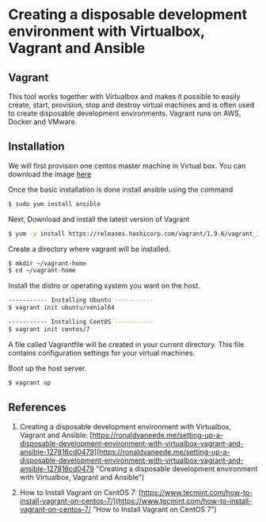 # Creating a disposable development environment with Virtualbox, Vagrant and Ansible

## Vagrant

This tool works together with Virtualbox and makes it possible to easily create, start, provision, stop and destroy virtual machines and is often used to create disposable development environments.  Vagrant runs on AWS, Docker and VMware.

## Installation

We will first provision one centos master machine in Virtual box. You can download the image [here](http://isoredirect.centos.org/centos/7/isos/x86_64/CentOS-7-x86_64-DVD-1810.iso)

Once the basic installation is done install ansible using the command

```bash
$ sudo yum install ansible
```

Next, Download and install the latest version of Vagrant

```bash
$ yum -y install https://releases.hashicorp.com/vagrant/1.9.6/vagrant_1.9.6_x86_64.rpm
```
Create a directory where vagrant will be installed.

```bash
$ mkdir ~/vagrant-home 
$ cd ~/vagrant-home 
```

Install the distro or operating system you want on the host. 

```bash
----------- Installing Ubuntu -----------
$ vagrant init ubuntu/xenial64

----------- Installing CentOS -----------
$ vagrant init centos/7
```

A file called Vagrantfile will be created in your current directory. This file contains configuration settings for your virtual machines.

Boot up the host server.

```bash
$ vagrant up
```

## References

1. Creating a disposable development environment with Virtualbox, Vagrant and Ansible: [https://ronaldvaneede.me/setting-up-a-disposable-development-environment-with-virtualbox-vagrant-and-ansible-127816cd0479](https://ronaldvaneede.me/setting-up-a-disposable-development-environment-with-virtualbox-vagrant-and-ansible-127816cd0479 "Creating a disposable development environment with Virtualbox, Vagrant and Ansible")

2. How to Install Vagrant on CentOS 7: [https://www.tecmint.com/how-to-install-vagrant-on-centos-7/](https://www.tecmint.com/how-to-install-vagrant-on-centos-7/ "How to Install Vagrant on CentOS 7")